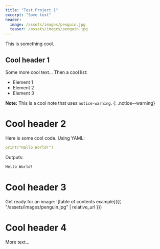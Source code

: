 ```yaml
---
title: "Test Project 1"
excerpt: "Some text"
header:
  image: /assets/images/penguin.jpg
  teaser: /assets/images/penguin.jpg
---
```


This is something cool. 

## Cool header 1

Some more cool text... Then a cool list:

* Element 1
* Element 2
* Element 3

**Note:** This is a cool note that uses `notice-warning`.
{: .notice--warning}

# Cool header 2
Here is some cool code. Using YAML:
```yaml
print("Hallo World!")
```
Outputs:
```html
Hello World!
```

# Cool header 3
Get ready for an image:
![table of contents example]({{ "/assets/images/penguin.jpg" | relative_url }})

# Cool header 4
More text...